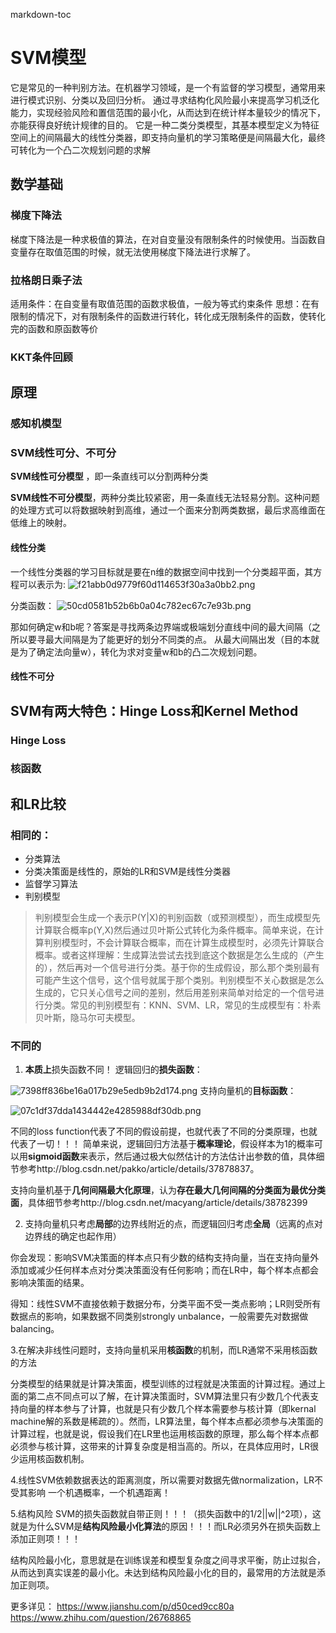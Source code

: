 markdown-toc
# SVM模型
它是常见的一种判别方法。在机器学习领域，是一个有监督的学习模型，通常用来进行模式识别、分类以及回归分析。
通过寻求结构化风险最小来提高学习机泛化能力，实现经验风险和置信范围的最小化，从而达到在统计样本量较少的情况下，亦能获得良好统计规律的目的。
它是一种二类分类模型，其基本模型定义为特征空间上的间隔最大的线性分类器，即支持向量机的学习策略便是间隔最大化，最终可转化为一个凸二次规划问题的求解
## 数学基础
### 梯度下降法 

梯度下降法是一种求极值的算法，在对自变量没有限制条件的时候使用。当函数自变量存在取值范围的时候，就无法使用梯度下降法进行求解了。

### 拉格朗日乘子法
适用条件：在自变量有取值范围的函数求极值，一般为等式约束条件
思想：在有限制的情况下，对有限制条件的函数进行转化，转化成无限制条件的函数，使转化完的函数和原函数等价

### KKT条件回顾

## 原理
### 感知机模型
### SVM线性可分、不可分

**SVM线性可分模型** ，即一条直线可以分割两种分类

**SVM线性不可分模型**，两种分类比较紧密，用一条直线无法轻易分割。这种问题的处理方式可以将数据映射到高维，通过一个面来分割两类数据，最后求高维面在低维上的映射。
#### 线性分类
一个线性分类器的学习目标就是要在n维的数据空间中找到一个分类超平面，其方程可以表示为:
![f21abb0d9779f60d114653f30a3a0bb2.png](en-resource://database/543:0)

分类函数：
![50cd0581b52b6b0a04c782ec67c7e93b.png](en-resource://database/545:0)

那如何确定w和b呢？答案是寻找两条边界端或极端划分直线中间的最大间隔（之所以要寻最大间隔是为了能更好的划分不同类的点。
从最大间隔出发（目的本就是为了确定法向量w），转化为求对变量w和b的凸二次规划问题。
#### 线性不可分

## SVM有两大特色：Hinge Loss和Kernel Method

### Hinge Loss
### 核函数

## 




## 和LR比较
### 相同的：

* 分类算法
* 分类决策面是线性的，原始的LR和SVM是线性分类器
* 监督学习算法
* 判别模型

>判别模型会生成一个表示P(Y|X)的判别函数（或预测模型），而生成模型先计算联合概率p(Y,X)然后通过贝叶斯公式转化为条件概率。简单来说，在计算判别模型时，不会计算联合概率，而在计算生成模型时，必须先计算联合概率。或者这样理解：生成算法尝试去找到底这个数据是怎么生成的（产生的），然后再对一个信号进行分类。基于你的生成假设，那么那个类别最有可能产生这个信号，这个信号就属于那个类别。判别模型不关心数据是怎么生成的，它只关心信号之间的差别，然后用差别来简单对给定的一个信号进行分类。常见的判别模型有：KNN、SVM、LR，常见的生成模型有：朴素贝叶斯，隐马尔可夫模型。

### 不同的

1. **本质上**损失函数不同！
逻辑回归的**损失函数**：

![7398ff836be16a017b29e5edb9b2d174.png](en-resource://database/539:0)
支持向量机的**目标函数**：

![07c1df37dda1434442e4285988df30db.png](en-resource://database/541:0)

不同的loss function代表了不同的假设前提，也就代表了不同的分类原理，也就代表了一切！！！
简单来说，逻辑回归方法基于**概率理论**，假设样本为1的概率可以用**sigmoid函数**来表示，然后通过极大似然估计的方法估计出参数的值，具体细节参考http://blog.csdn.net/pakko/article/details/37878837。

支持向量机基于**几何间隔最大化原理**，认为**存在最大几何间隔的分类面为最优分类面**，具体细节参考http://blog.csdn.net/macyang/article/details/38782399

2. 支持向量机只考虑**局部**的边界线附近的点，而逻辑回归考虑**全局**（远离的点对边界线的确定也起作用）

你会发现：影响SVM决策面的样本点只有少数的结构支持向量，当在支持向量外添加或减少任何样本点对分类决策面没有任何影响；而在LR中，每个样本点都会影响决策面的结果。

得知：线性SVM不直接依赖于数据分布，分类平面不受一类点影响；LR则受所有数据点的影响，如果数据不同类别strongly unbalance，一般需要先对数据做balancing。

3.在解决非线性问题时，支持向量机采用**核函数**的机制，而LR通常不采用核函数的方法

分类模型的结果就是计算决策面，模型训练的过程就是决策面的计算过程。通过上面的第二点不同点可以了解，在计算决策面时，SVM算法里只有少数几个代表支持向量的样本参与了计算，也就是只有少数几个样本需要参与核计算（即kernal machine解的系数是稀疏的）。然而，LR算法里，每个样本点都必须参与决策面的计算过程，也就是说，假设我们在LR里也运用核函数的原理，那么每个样本点都必须参与核计算，这带来的计算复杂度是相当高的。所以，在具体应用时，LR很少运用核函数机制。

4.线性SVM依赖数据表达的距离测度，所以需要对数据先做normalization，LR不受其影响
一个机遇概率，一个机遇距离！

5.结构风险
SVM的损失函数就自带正则！！！（损失函数中的1/2||w||^2项），这就是为什么SVM是**结构风险最小化算法**的原因！！！而LR必须另外在损失函数上添加正则项！！！

结构风险最小化，意思就是在训练误差和模型复杂度之间寻求平衡，防止过拟合，从而达到真实误差的最小化。未达到结构风险最小化的目的，最常用的方法就是添加正则项。

更多详见：
https://www.jianshu.com/p/d50ced9cc80a
https://www.zhihu.com/question/26768865
